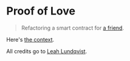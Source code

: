 # Proof of Love
> Refactoring a smart contract for [a friend](https://twitter.com/LeahLundqvist/status/1516879429238235137).

Here's [the context](https://twitter.com/LeahLundqvist/status/1516879429238235137).

All credits go to [Leah Lundqvist](https://twitter.com/LeahLundqvist).
